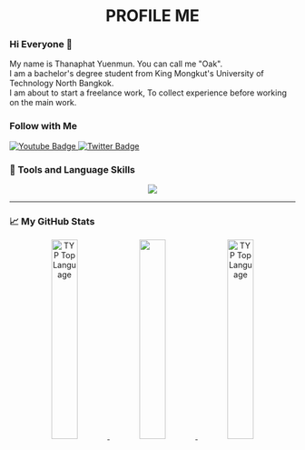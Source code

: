 <h1 align="center">PROFILE ME</h1>

### Hi Everyone 👋

<p>
My name is Thanaphat Yuenmun. You can call me "Oak". <br>
I am a bachelor's degree student from King Mongkut's University of Technology North Bangkok. <br>
I am about to start a freelance work, To collect experience before working on the main work.
</p>


### Follow with Me

<div id="badges" align="left">
  <a href="https://www.youtube.com/@rechelyn_o6477" target="_blank">
    <img src="https://img.shields.io/badge/YouTube-red?style=for-the-badge&logo=youtube&logoColor=white" alt="Youtube Badge"/">
  </a>
  <a href="https://twitter.com/richlanu_">
    <img src="https://img.shields.io/badge/Twitter-blue?style=for-the-badge&logo=twitter&logoColor=white" alt="Twitter Badge"/">
  </a>
  <!-- <br>
  <img src="https://komarev.com/ghpvc/?username=rechelyn-o6477&style=flat-square&color=blue" alt="account counter"/> -->
</div>


### 🔧 Tools and Language Skills


<p align="center">
  <a href="https://skillicons.dev">
    <img src="https://skillicons.dev/icons?i=html,css,bootstrap,js,nodejs,firebase,php,mysql,c,cpp,cs,py,vscode,ps,pr,xd,figma,github" />
  </a>
</p>

---

### 📈 My GitHub Stats

<div align="center">
  <a href="https://github-stats-alpha.vercel.app/api?username=rechelyn-o6477">
    <img alt="TYP Top Language" width="30%" src="https://github-stats-alpha.vercel.app/api?username=rechelyn-o6477&cc=0D1117&tc=fff&ic=FF6600&bc=0D1117"/> 
  </a>
  <a href="https://github-readme-streak-stats.herokuapp.com?user=rechelyn-o6477">
    <img alt="" width="30%" src="https://github-readme-streak-stats.herokuapp.com?user=rechelyn-o6477&cc=0D1117&tc=fff&ic=FF6600&bc=0D1117"/>
  </a>
  <a href="http://www.github.com/rechelyn-o6477">
    <img alt="TYP Top Language" width="30%" src="https://github-readme-stats.vercel.app/api/top-langs/?username=rechelyn-o6477&langs_count=10&count_private=true&layout=compact&theme=react&hide_border=true&bg_color=0D1117"/>
  </a>
</div>
